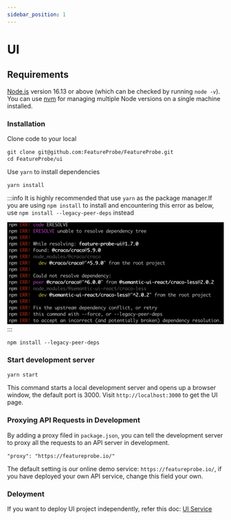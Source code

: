 ```yaml
---
sidebar_position: 1
---
```


# UI

## Requirements

[Node.js](https://nodejs.org/en/download/) version 16.13 or above (which can be checked by running `node -v`). You can use [nvm](https://github.com/nvm-sh/nvm) for managing multiple Node versions on a single machine installed.

### Installation

Clone code to your local

```shell
git clone git@github.com:FeatureProbe/FeatureProbe.git
cd FeatureProbe/ui
```

Use `yarn` to install dependencies

```shell
yarn install
```

:::info
It is highly recommended that use `yarn` as the package manager.If you are using `npm install` to install and encountering this error as below, use `npm install --legacy-peer-deps` instead

![toggles screenshot](/local_develop_install_error.png)
:::


```shell
npm install --legacy-peer-deps
```

### Start development server

```
yarn start
```

This command starts a local development server and opens up a browser window, the default port is 3000. Visit `http://localhost:3000` to get the UI page.


### Proxying API Requests in Development

By adding a proxy filed in `package.json`, you can tell the development server to proxy all the requests to an API server in development.

```
"proxy": "https://featureprobe.io/"
```

The default setting is our online demo service: `https://featureprobe.io/`, if you have deployed your own API service, change this field your own.


### Deloyment

If you want to deploy UI project independently, refer this doc: [UI Service](../deploy/deployment-source-code#ui-%E6%9C%8D%E5%8A%A1)
